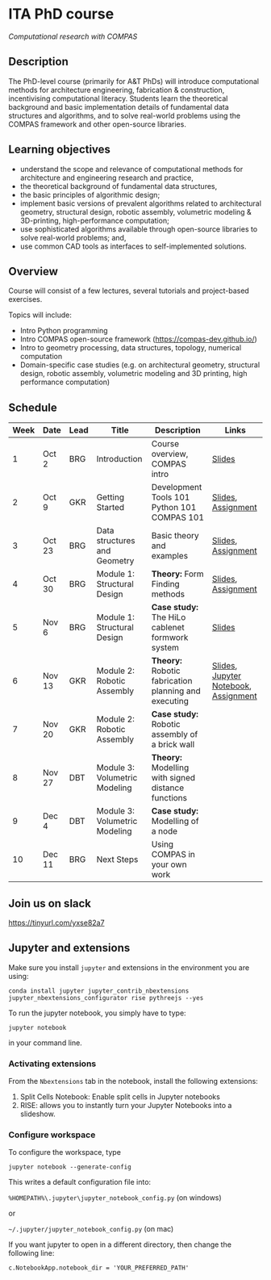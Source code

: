 # ITA PhD course

*Computational research with COMPAS*

## Description

The PhD-level course (primarily for A&T PhDs) will introduce computational methods for architecture engineering, fabrication & construction, incentivising computational literacy. Students learn the theoretical background and basic implementation details of fundamental data structures and algorithms, and to solve real-world problems using the COMPAS framework and other open-source libraries.

## Learning objectives

* understand the scope and relevance of computational methods for architecture and engineering research and practice,
* the theoretical background of fundamental data structures, 
* the basic principles of algorithmic design; 
* implement basic versions of prevalent algorithms related to architectural geometry, structural design, robotic assembly, volumetric modeling & 3D-printing, high-performance computation; 
* use sophisticated algorithms available through open-source libraries to solve real-world problems; and, 
* use common CAD tools as interfaces to self-implemented solutions.

## Overview

Course will consist of a few lectures, several tutorials and project-based exercises.

Topics will include:

* Intro Python programming
* Intro COMPAS open-source framework (https://compas-dev.github.io/) 
* Intro to geometry processing, data structures, topology, numerical computation
* Domain-specific case studies (e.g. on architectural geometry, structural design, robotic assembly, volumetric modeling and 3D printing, high performance computation)

## Schedule

Week | Date | Lead | Title | Description | Links
---- | ---- | ---- | ----- | ----------- | -------
1 | Oct 2 | BRG | Introduction | Course overview, COMPAS intro | [Slides](slides/week-01_COMPAS-basics.pdf)
2 | Oct 9 | GKR | Getting Started | Development Tools 101<br>Python 101<br>COMPAS 101 | [Slides](slides/week-02_Getting_started.pdf), [Assignment](modules/module0/01_getting_started/README.md)
3 | Oct 23 | BRG | Data structures and Geometry | Basic theory and examples | [Slides](slides/week-03_Geometry-and-Data-Structures.pdf), [Assignment](modules/module0/02_datastructures_and_geometry/README.md)
4 | Oct 30 | BRG | Module 1: Structural Design | **Theory:** Form Finding methods | [Slides](slides/week-4_Structural-Design.pdf), [Assignment](modules/module1/assignments/README.md)
5 | Nov 6 | BRG | Module 1: Structural Design | **Case study:** The HiLo cablenet formwork system | [Slides](slides/week-5_Structural-Design.pdf)
6 | Nov 13 | GKR | Module 2: Robotic Assembly | **Theory:** Robotic fabrication planning and executing | [Slides](https://docs.google.com/presentation/d/1OIU3vCmwe3lkVWpI0JuJJ-GFoOq5HH8ulElPZNS_F2Y/edit?usp=sharing), [Jupyter Notebook](modules/module2/Frame%20and%20Transformation.ipynb), [Assignment](modules/module2/assignments/README.md)
7 | Nov 20 | GKR | Module 2: Robotic Assembly | **Case study:** Robotic assembly of a brick wall
8 | Nov 27 | DBT | Module 3: Volumetric Modeling | **Theory:** Modelling with signed distance functions
9 | Dec 4 | DBT | Module 3: Volumetric Modeling | **Case study:** Modelling of a node
10 | Dec 11 | BRG | Next Steps | Using COMPAS in your own work

## Join us on slack

https://tinyurl.com/yxse82a7

## Jupyter and extensions

Make sure you install `jupyter` and extensions in the environment you are using:

    conda install jupyter jupyter_contrib_nbextensions jupyter_nbextensions_configurator rise pythreejs --yes

To run the jupyter notebook, you simply have to type:

    jupyter notebook

in your command line.

### Activating extensions

From the `Nbextensions` tab in the notebook, install the following extensions:

1. Split Cells Notebook: Enable split cells in Jupyter notebooks
2. RISE: allows you to instantly turn your Jupyter Notebooks into a slideshow. 

### Configure workspace

To configure the workspace, type

    jupyter notebook --generate-config

This writes a default configuration file into:

`%HOMEPATH%\.jupyter\jupyter_notebook_config.py` (on windows)

or

`~/.jupyter/jupyter_notebook_config.py` (on mac)

If you want jupyter to open in a different directory, then change the following line:

    c.NotebookApp.notebook_dir = 'YOUR_PREFERRED_PATH'
